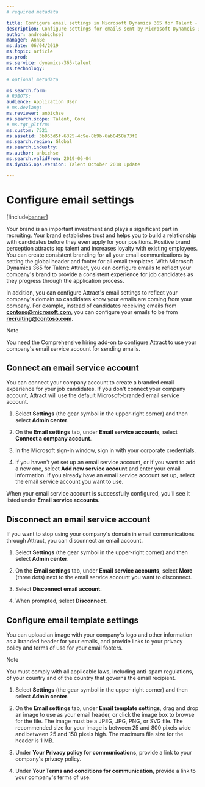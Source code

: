 ```yaml
---
# required metadata

title: Configure email settings in Microsoft Dynamics 365 for Talent - Attract
description: Configure settings for emails sent by Microsoft Dynamcis 365 for Talent - Attract.
author: andreabichsel
manager: AnnBe
ms.date: 06/04/2019
ms.topic: article
ms.prod: 
ms.service: dynamics-365-talent
ms.technology: 

# optional metadata

ms.search.form: 
# ROBOTS: 
audience: Application User
# ms.devlang: 
ms.reviewer: anbichse
ms.search.scope: Talent, Core
# ms.tgt_pltfrm: 
ms.custom: 7521
ms.assetid: 3b953d5f-6325-4c9e-8b9b-6ab0458a73f8
ms.search.region: Global
ms.search.industry: 
ms.author: anbichse
ms.search.validFrom: 2019-06-04
ms.dyn365.ops.version: Talent October 2018 update

---
```


# Configure email settings
[!include[banner](../includes/banner.md)]

Your brand is an important investment and plays a significant part in recruiting. Your brand establishes trust and helps you to build a relationship with candidates before they even apply for your positions. Positive brand perception attracts top talent and increases loyalty with existing employees. You can create consistent branding for all your email communications by setting the global header and footer for all email templates. With Microsoft Dynamics 365 for Talent: Attract, you can configure emails to reflect your company's brand to provide a consistent experience for job candidates as they progress through the application process.

In addition, you can configure Attract's email settings to reflect your company's domain so candidates know your emails are coming from your company. For example, instead of candidates receiving emails from **contoso@microsoft.com**, you can configure your emails to be from **recruiting@contoso.com**.

> [!NOTE]
> You need the Comprehensive hiring add-on to configure Attract to use your company's email service account for sending emails.

## Connect an email service account

You can connect your company account to create a branded email experience for your job candidates. If you don't connect your company account, Attract will use the default Microsoft-branded email service account.

1. Select **Settings** (the gear symbol in the upper-right corner) and then select **Admin center**.

2. On the **Email settings** tab, under **Email service accounts**, select **Connect a company account**.

3. In the Microsoft sign-in window, sign in with your corporate credentials.

4. If you haven't yet set up an email service account, or if you want to add a new one, select **Add new service account** and enter your email information. If you already have an email service account set up, select the email service account you want to use.

When your email service account is successfully configured, you'll see it listed under **Email service accounts**.

## Disconnect an email service account

If you want to stop using your company's domain in email communications through Attract, you can disconnect an email account.

1. Select **Settings** (the gear symbol in the upper-right corner) and then select **Admin center**.

2. On the **Email settings** tab, under **Email service accounts**, select **More** (three dots) next to the email service account you want to disconnect.

3. Select **Disconnect email account**.

4. When prompted, select **Disconnect**.

## Configure email template settings

You can upload an image with your company's logo and other information as a branded header for your emails, and provide links to your privacy policy and terms of use for your email footers.

> [!NOTE]
> You must comply with all applicable laws, including anti-spam regulations, of your country and of the country that governs the email recipient.

1. Select **Settings** (the gear symbol in the upper-right corner) and then select **Admin center**.

2. On the **Email settings** tab, under **Email template settings**, drag and drop an image to use as your email header, or click the image box to browse for the file. The image must be a JPEG, JPG, PNG, or SVG file. The recommended size for your image is between 25 and 800 pixels wide and between 25 and 150 pixels high. The maximum file size for the header is 1 MB.

3. Under **Your Privacy policy for communications**, provide a link to your company's privacy policy.

4. Under **Your Terms and conditions for communication**, provide a link to your company's terms of use.